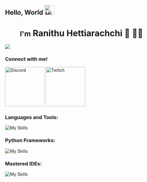 ## Hello, World <img src="https://x.tw93.fun/images/hi.gif" alt="Hi GIF" style="width:1.5em;">

<h1 align="center"><small>I'm</small> Ranithu Hettiarachchi 🏀 🧑‍💻</h1>

![](https://komarev.com/ghpvc/?username=ranithu-h&color=brightgreen&style=for-the-badge)

<h3>Connect with me!</h3>

<img src="https://img.shields.io/badge/Discord-7289DA?style=for-the-badge&logo=discord&logoColor=white" alt="Discord" width="130">
<img src="https://img.shields.io/badge/Twitch-9146FF?style=for-the-badge&logo=twitch&logoColor=white" alt="Twitch" width="130">

<h3>Languages and Tools: </h3>

![My Skills](https://skillicons.dev/icons?i=js,html,css,github,git,python,java,c,linux,bash,windows&theme=dark)

<h3> Python Frameworks: </h3>

![My Skills](https://skillicons.dev/icons?i=django,flask&theme=dark)

<h3>Mastered IDEs: </h3>

![My Skills](https://skillicons.dev/icons?i=vscode,eclipse,idea&theme=dark)